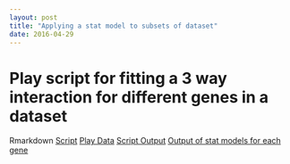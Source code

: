 ```yaml
---
layout: post
title: "Applying a stat model to subsets of dataset"
date: 2016-04-29
---
```


# Play script for fitting a 3 way interaction for different genes in a dataset

Rmarkdown [Script](/assets/20160429_play_model_dataset/20160307_baby_urchs_3way_interaction_ANOVA.Rmd) 
[Play Data]()
[Script Output]()
[Output of stat models for each gene]()
